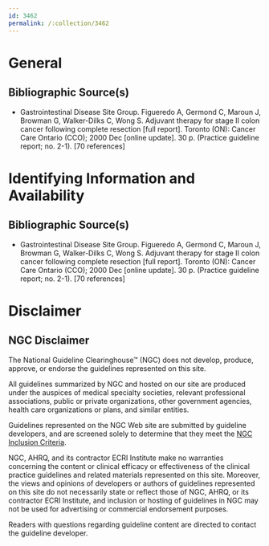 ```yaml
---
id: 3462
permalink: /:collection/3462
---
```


# General

## Bibliographic Source(s)

- Gastrointestinal Disease Site Group. Figueredo A, Germond C, Maroun J, Browman G, Walker-Dilks C, Wong S. Adjuvant therapy for stage II colon cancer following complete resection [full report]. Toronto (ON): Cancer Care Ontario (CCO); 2000 Dec [online update]. 30 p. (Practice guideline report; no. 2-1). [70 references]

# Identifying Information and Availability

## Bibliographic Source(s)

- Gastrointestinal Disease Site Group. Figueredo A, Germond C, Maroun J, Browman G, Walker-Dilks C, Wong S. Adjuvant therapy for stage II colon cancer following complete resection [full report]. Toronto (ON): Cancer Care Ontario (CCO); 2000 Dec [online update]. 30 p. (Practice guideline report; no. 2-1). [70 references]

# Disclaimer

## NGC Disclaimer

The National Guideline Clearinghouse™ (NGC) does not develop, produce, approve, or endorse the guidelines represented on this site.

All guidelines summarized by NGC and hosted on our site are produced under the auspices of medical specialty societies, relevant professional associations, public or private organizations, other government agencies, health care organizations or plans, and similar entities.

Guidelines represented on the NGC Web site are submitted by guideline developers, and are screened solely to determine that they meet the [NGC Inclusion Criteria](/help-and-about/summaries/inclusion-criteria).

NGC, AHRQ, and its contractor ECRI Institute make no warranties concerning the content or clinical efficacy or effectiveness of the clinical practice guidelines and related materials represented on this site. Moreover, the views and opinions of developers or authors of guidelines represented on this site do not necessarily state or reflect those of NGC, AHRQ, or its contractor ECRI Institute, and inclusion or hosting of guidelines in NGC may not be used for advertising or commercial endorsement purposes.

Readers with questions regarding guideline content are directed to contact the guideline developer.

